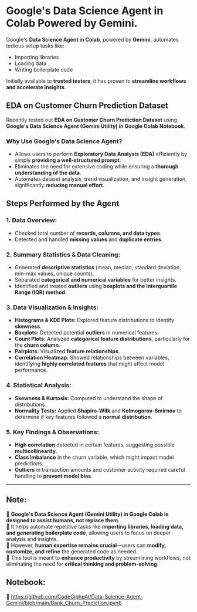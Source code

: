 # Google's Data Science Agent in Colab Powered by Gemini. 

Google's **Data Science Agent in Colab**, powered by **Gemini**, automates tedious setup tasks like:  
- Importing libraries  
- Loading data  
- Writing boilerplate code  

Initially available to **trusted testers**, it has proven to **streamline workflows and accelerate insights**.  

## EDA on Customer Churn Prediction Dataset  

Recently tested out **EDA on Customer Churn Prediction Dataset** using **Google's Data Science Agent (Gemini Utility) in Google Colab Notebook**.  

### **Why Use Google's Data Science Agent?**  
- Allows users to perform **Exploratory Data Analysis (EDA)** efficiently by simply **providing a well-structured prompt**.  
- Eliminates the need for extensive coding while ensuring a **thorough understanding of the data**.  
- Automates dataset analysis, trend visualization, and insight generation, significantly **reducing manual effort**.  

## **Steps Performed by the Agent**  

### **1. Data Overview:**  
- Checked total number of **records, columns, and data types**.  
- Detected and handled **missing values** and **duplicate entries**.  

### **2. Summary Statistics & Data Cleaning:**  
- Generated **descriptive statistics** (mean, median, standard deviation, min-max values, unique counts).  
- Separated **categorical and numerical variables** for better insights.  
- Identified and treated **outliers** using **boxplots and the Interquartile Range (IQR) method**.  

### **3. Data Visualization & Insights:**  
- **Histograms & KDE Plots:** Explored feature distributions to identify **skewness**.  
- **Boxplots:** Detected potential **outliers** in numerical features.  
- **Count Plots:** Analyzed **categorical feature distributions**, particularly for the **churn column**.  
- **Pairplots:** Visualized **feature relationships**.  
- **Correlation Heatmap:** Showed relationships between variables, identifying **highly correlated features** that might affect model performance.  

### **4. Statistical Analysis:**  
- **Skewness & Kurtosis:** Computed to understand the shape of distributions.  
- **Normality Tests:** Applied **Shapiro-Wilk** and **Kolmogorov-Smirnov** to determine if key features followed a **normal distribution**.  

### **5. Key Findings & Observations:**  
- **High correlation** detected in certain features, suggesting possible **multicollinearity**.  
- **Class imbalance** in the churn variable, which might impact model predictions.  
- **Outliers** in transaction amounts and customer activity required careful handling to **prevent model bias**.  

---

## **Note:**  
🔹 **Google's Data Science Agent (Gemini Utility) in Google Colab is designed to assist humans, not replace them.**  
🔹 It helps automate repetitive tasks like **importing libraries, loading data, and generating boilerplate code**, allowing users to focus on deeper analysis and insights.  
🔹 However, **human expertise remains crucial**—users can **modify, customize, and refine** the generated code as needed.  
🔹 This tool is meant to **enhance productivity** by streamlining workflows, not eliminating the need for **critical thinking and problem-solving**.  

## **Notebook:**  
📌 https://github.com/CodeCipheAI/Data-Science-Agent-Gemini/blob/main/Bank_Churn_Prediction.ipynb


